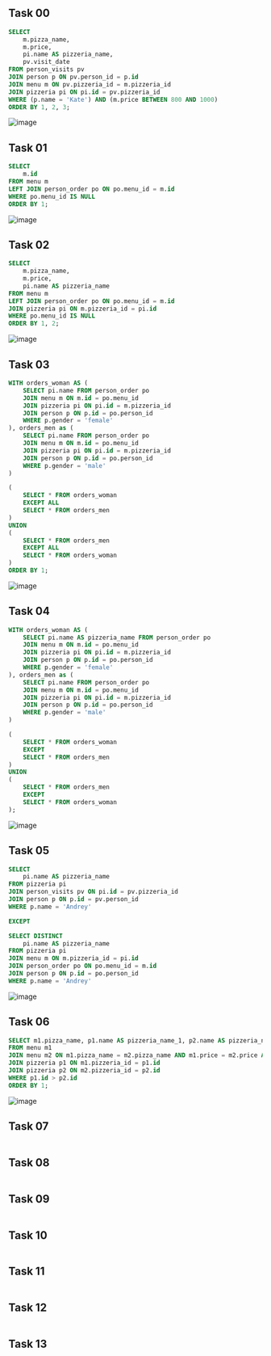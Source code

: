 ## Task 00
```sql
SELECT
	m.pizza_name,
	m.price,
	pi.name AS pizzeria_name,
	pv.visit_date
FROM person_visits pv
JOIN person p ON pv.person_id = p.id
JOIN menu m ON pv.pizzeria_id = m.pizzeria_id
JOIN pizzeria pi ON pi.id = pv.pizzeria_id
WHERE (p.name = 'Kate') AND (m.price BETWEEN 800 AND 1000)
ORDER BY 1, 2, 3;
```
![image](https://github.com/ngllsq/sql_projects/assets/114596475/46995252-6c8d-4dc1-9d2a-f80365fd35cc)

## Task 01
```sql
SELECT 
	m.id
FROM menu m
LEFT JOIN person_order po ON po.menu_id = m.id
WHERE po.menu_id IS NULL
ORDER BY 1;
```
![image](https://github.com/ngllsq/sql_projects/assets/114596475/279e20cb-2685-4aab-9dd0-76861c2005db)


## Task 02
```sql
SELECT 
	m.pizza_name,
	m.price,
	pi.name AS pizzeria_name
FROM menu m
LEFT JOIN person_order po ON po.menu_id = m.id
JOIN pizzeria pi ON m.pizzeria_id = pi.id
WHERE po.menu_id IS NULL
ORDER BY 1, 2;
```
![image](https://github.com/ngllsq/sql_projects/assets/114596475/2b2031e9-cf3c-4c42-ab32-397d931882ec)


## Task 03
```sql
WITH orders_woman AS (
	SELECT pi.name FROM person_order po
	JOIN menu m ON m.id = po.menu_id
	JOIN pizzeria pi ON pi.id = m.pizzeria_id
	JOIN person p ON p.id = po.person_id
	WHERE p.gender = 'female'
), orders_men as (
	SELECT pi.name FROM person_order po
	JOIN menu m ON m.id = po.menu_id
	JOIN pizzeria pi ON pi.id = m.pizzeria_id
	JOIN person p ON p.id = po.person_id
	WHERE p.gender = 'male'
)

(
	SELECT * FROM orders_woman
	EXCEPT ALL
	SELECT * FROM orders_men
)
UNION 
(
	SELECT * FROM orders_men
	EXCEPT ALL
	SELECT * FROM orders_woman
)
ORDER BY 1;
```
![image](https://github.com/ngllsq/sql_projects/assets/114596475/8bc943d9-4762-4a6c-adf8-bf84bbb104b8)


## Task 04
```sql
WITH orders_woman AS (
	SELECT pi.name AS pizzeria_name FROM person_order po
	JOIN menu m ON m.id = po.menu_id
	JOIN pizzeria pi ON pi.id = m.pizzeria_id
	JOIN person p ON p.id = po.person_id
	WHERE p.gender = 'female'
), orders_men as (
	SELECT pi.name FROM person_order po
	JOIN menu m ON m.id = po.menu_id
	JOIN pizzeria pi ON pi.id = m.pizzeria_id
	JOIN person p ON p.id = po.person_id
	WHERE p.gender = 'male'
)

(
	SELECT * FROM orders_woman
	EXCEPT
	SELECT * FROM orders_men
)
UNION
(
	SELECT * FROM orders_men
	EXCEPT
	SELECT * FROM orders_woman
);
```
![image](https://github.com/ngllsq/sql_projects/assets/114596475/dda3d8ef-a58a-4cdf-90d3-021283d3aeec)



## Task 05
```sql
SELECT
	pi.name AS pizzeria_name
FROM pizzeria pi
JOIN person_visits pv ON pi.id = pv.pizzeria_id 
JOIN person p ON p.id = pv.person_id
WHERE p.name = 'Andrey'

EXCEPT

SELECT DISTINCT
	pi.name AS pizzeria_name
FROM pizzeria pi
JOIN menu m ON m.pizzeria_id = pi.id
JOIN person_order po ON po.menu_id = m.id
JOIN person p ON p.id = po.person_id
WHERE p.name = 'Andrey'
```
![image](https://github.com/ngllsq/sql_projects/assets/114596475/2912d06f-ad72-458c-8d54-df999c2a9899)

## Task 06
```sql
SELECT m1.pizza_name, p1.name AS pizzeria_name_1, p2.name AS pizzeria_name_2, m1.price
FROM menu m1
JOIN menu m2 ON m1.pizza_name = m2.pizza_name AND m1.price = m2.price AND m1.pizzeria_id <> m2.pizzeria_id
JOIN pizzeria p1 ON m1.pizzeria_id = p1.id
JOIN pizzeria p2 ON m2.pizzeria_id = p2.id
WHERE p1.id > p2.id
ORDER BY 1;
```
![image](https://github.com/ngllsq/sql_projects/assets/114596475/fed7c698-de77-4b8d-bcfc-0c8b96e27f72)


## Task 07
```sql

```

## Task 08
```sql

```

## Task 09
```sql

```

## Task 10
```sql

```

## Task 11
```sql

```

## Task 12
```sql

```

## Task 13
```sql

```

